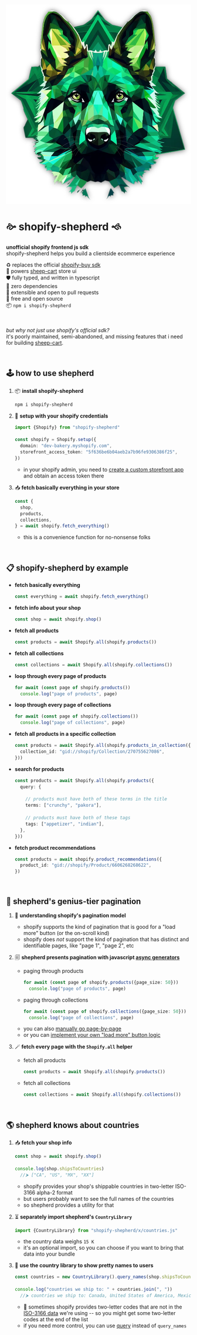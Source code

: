 
![shopify-shepherd](./assets/shepherd.webp)

# 🙚 shopify-shepherd 🙘

**unofficial shopify frontend js sdk**  
shopify-shepherd helps you build a clientside ecommerce experience  

♻️ replaces the official [shopify-buy sdk](https://www.npmjs.com/package/shopify-buy)  
🐏 powers [sheep-cart](https://github.com/chase-moskal/sheep-cart#readme) store ui  
🛡️ fully typed, and written in typescript  
🗿 zero dependencies  
🤝 extensible and open to pull requests  
💖 free and open source  
📦 `npm i shopify-shepherd`  

<br/>

*but why not just use shopify's official sdk?*  
it's poorly maintained, semi-abandoned, and missing features that i need for building [sheep-cart](https://github.com/chase-moskal/sheep-cart#readme).  

<br/>

## 🕹️ how to use shepherd

1. 📦 **install shopify-shepherd**
    ```sh
    npm i shopify-shepherd
    ```

1. 🔑 **setup with your shopify credentials**
    ```ts
    import {Shopify} from "shopify-shepherd"

    const shopify = Shopify.setup({
      domain: "dev-bakery.myshopify.com",
      storefront_access_token: "5f636be6b04aeb2a7b96fe9306386f25",
    })
    ```
    - in your shopify admin, you need to [create a custom storefront app](https://help.shopify.com/en/manual/apps/app-types/custom-apps) and obtain an access token there

1. 📥 **fetch basically everything in your store**
    ```ts
    const {
      shop,
      products,
      collections,
    } = await shopify.fetch_everything()
    ```
    - this is a convenience function for no-nonsense folks

<br/>

## 📋 shopify-shepherd by example

- **fetch basically everything**
  ```ts
  const everything = await shopify.fetch_everything()
  ```
- **fetch info about your shop**
  ```ts
  const shop = await shopify.shop()
  ```
- **fetch all products**
  ```ts
  const products = await Shopify.all(shopify.products())
  ```
- **fetch all collections**
  ```ts
  const collections = await Shopify.all(shopify.collections())
  ```
- **loop through every page of products**
  ```ts
  for await (const page of shopify.products())
    console.log("page of products", page)
  ```
- **loop through every page of collections**
  ```ts
  for await (const page of shopify.collections())
    console.log("page of collections", page)
  ```
- **fetch all products in a specific collection**
  ```ts
  const products = await Shopify.all(shopify.products_in_collection({
    collection_id: "gid://shopify/Collection/270755627086",
  }))
  ```
- **search for products**
  ```ts
  const products = await Shopify.all(shopify.products({
    query: {

      // products must have both of these terms in the title
      terms: ["crunchy", "pakora"],

      // products must have both of these tags
      tags: ["appetizer", "indian"],
    },
  }))
  ```
- **fetch product recommendations**
  ```ts
  const products = await shopify.product_recommendations({
    product_id: "gid://shopify/Product/6606268268622",
  })
  ```

<br/>

## 📜 shepherd's genius-tier pagination

1. 🤔 **understanding shopify's pagination model**
    - shopify supports the kind of pagination that is good for a "load more" button (or the on-scroll kind)
    - shopify does *not* support the kind of pagination that has distinct and identifiable pages, like "page 1", "page 2", etc

1. 🗐 **shepherd presents pagination with javascript [async generators](https://developer.mozilla.org/en-US/docs/Web/JavaScript/Reference/Global_Objects/AsyncGenerator)**  
    - paging through products
      ```ts
      for await (const page of shopify.products({page_size: 50}))
        console.log("page of products", page)
      ```
    - paging through collections
      ```ts
      for await (const page of shopify.collections({page_size: 50}))
        console.log("page of collections", page)
      ```
    - you can also [manually go page-by-page](./docs/manual_paging.md)
    - or you can [implement your own "load more" button logic](./docs/load_more_pages.md)

1. 🪄 **fetch every page with the `Shopify.all` helper**
    - fetch all products
      ```ts
      const products = await Shopify.all(shopify.products())
      ```
    - fetch all collections
      ```ts
      const collections = await Shopify.all(shopify.collections())
      ```

<br/>

## 🌎 shepherd knows about countries

1. 📥 **fetch your shop info**  
    ```ts
    const shop = await shopify.shop()

    console.log(shop.shipsToCountries)
      //⮞ ["CA", "US", "MX", "XX"]
    ```
    - shopify provides your shop's shippable countries in two-letter ISO-3166 alpha-2 format
    - but users probably want to see the full names of the countries
    - so shepherd provides a utility for that

1. ⏳ **separately import shepherd's `CountryLibrary`**
    ```ts
    import {CountryLibrary} from "shopify-shepherd/x/countries.js"
    ```
    - the country data weighs `15 K`
    - it's an optional import, so you can choose if you want to bring that data into your bundle

1. 💅 **use the country library to show pretty names to users**
    ```ts
    const countries = new CountryLibrary().query_names(shop.shipsToCountries)

    console.log("countries we ship to: " + countries.join(", "))
      //⮞ countries we ship to: Canada, United States of America, Mexico, XX
    ```
    - 🤷 sometimes shopify provides two-letter codes that are not in the [ISO-3166 data](https://github.com/lukes/ISO-3166-Countries-with-Regional-Codes) we're using -- so you might get some two-letter codes at the end of the list
    - if you need more control, you can use [query](./s/parts/countries/country_library.ts#L19) instead of `query_names`
